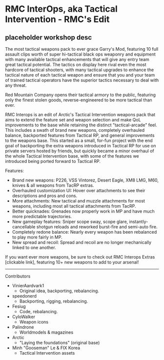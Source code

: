 # RMC InterOps, aka Tactical Intervention - RMC's Edit

placeholder workshop desc
--------------------------------------------------------------------------------

The most tactical weapons pack to ever grace Garry's Mod, featuring 10 full assault clips worth of super hi-tactical black ops weaponry and equipment with many available tactical enhancements that will give any entry team great tactical potential.  The tactics on display here rival even the most hardcore of tactical shooters, with many tactical upgrades to enhance the tactical nature of each tactical weapon and ensure that you and your team of trained tactical operators have the superior tactics necessary to deal with any threat.

Red Mountain Company opens their tactical armory to the public, featuring only the finest stolen goods, reverse-engineered to be more tactical than ever.

RMC Interops is an edit of Arctic's Tactical Intervention weapons pack that aims to extend the feature set and weapon selection and make QoL improvements to the base while retaining the distinct "tactical-arcade" feel.  This includes a swath of brand new weapons, completely overhauled balance, backported features from Tactical RP, and general improvements to the weapons base.  This started as a small, for-fun project with the end goal of backporting the extra weapons introduced in Tactical RP for use on private servers hosted by friends, but quickly became a minor overhaul of the whole Tactical Intervention base, with some of the features we introduced being ported forward to Tactical RP.

Features:
- Brand new weapons: P226, VSS Vintorez, Desert Eagle, XM8 LMG, M60, knives & all weapons from TacRP extras.
- Overhauled customization UI: Hover over attachments to see their descriptions and pros and cons.
- More attachments: New tactical and muzzle attachments for most weapons, including most all tactical attachments from TacRP.
- Better quicknades: Grenades now properly work in MP and have much more predictable trajectories.
- New gameplay features: Sniper scope sway, scope glare, instantly-cancellable shotgun reloads and reworked burst-fire and semi-auto fire.
- Completely redone balance: Nearly every weapon has been rebalanced to play more fairly in MP.
- New spread and recoil: Spread and recoil are no longer mechanically linked to one another.

If you want ever more weapons, be sure to check out RMC Interops Extras [clickable link], featuring 10+ new weapons to add to your arsenal!

--------------------------------------------------------------------------------

Contributors
- VinierAardvark1
  - Original idea, backporting, rebalancing.
- speedonerd
  - Backporting, rigging, rebalancing.
- Fesiug
  - Code, rebalancing.
- CyloWalker
  - Weapon icons
- Palindrone
  - Worldmodels & magazines
- Arctic
  - "Laying the foundations" (original base)
- Minh "Gooseman" Le & FIX Korea
  - Tactical Intervention assets
